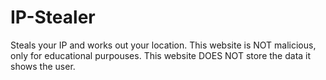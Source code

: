# IP-Stealer
Steals your IP and works out your location.
This website is NOT malicious, only for educational purpouses. This website DOES NOT store the data it shows the user.
